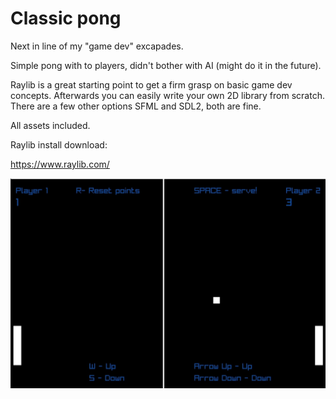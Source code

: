 # Classic pong

Next in line of my "game dev" excapades.

Simple pong with to players, didn't bother with AI (might do it in the future).

Raylib is a great starting point to get a firm grasp on basic game dev concepts. Afterwards you can easily write your own 2D library from scratch.
There are a few other options SFML and SDL2, both are fine.
 
All assets included.

Raylib install download:

https://www.raylib.com/

![alt text](https://github.com/VlaDimirBoban/Pong_game/blob/main/Pong.jpg?raw=true)
